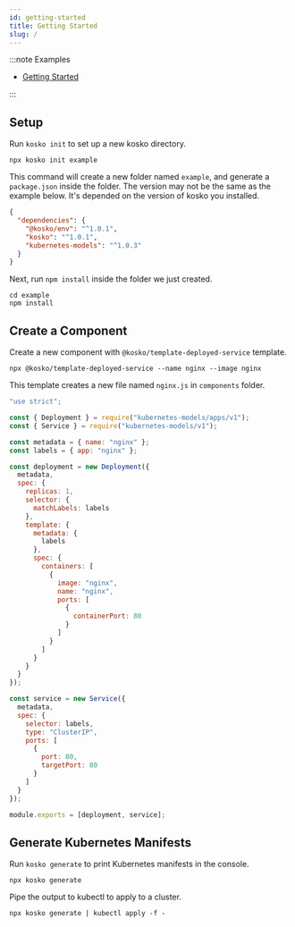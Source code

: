 ```yaml
---
id: getting-started
title: Getting Started
slug: /
---
```


:::note Examples

- [Getting Started](https://github.com/tommy351/kosko/tree/master/examples/getting-started)

:::

## Setup

Run `kosko init` to set up a new kosko directory.

```shell
npx kosko init example
```

This command will create a new folder named `example`, and generate a `package.json` inside the folder. The version may not be the same as the example below. It's depended on the version of kosko you installed.

```json title="package.json"
{
  "dependencies": {
    "@kosko/env": "^1.0.1",
    "kosko": "^1.0.1",
    "kubernetes-models": "^1.0.3"
  }
}
```

Next, run `npm install` inside the folder we just created.

```shell
cd example
npm install
```

## Create a Component

Create a new component with `@kosko/template-deployed-service` template.

```shell
npx @kosko/template-deployed-service --name nginx --image nginx
```

This template creates a new file named `nginx.js` in `components` folder.

```js title="components/nginx.js"
"use strict";

const { Deployment } = require("kubernetes-models/apps/v1");
const { Service } = require("kubernetes-models/v1");

const metadata = { name: "nginx" };
const labels = { app: "nginx" };

const deployment = new Deployment({
  metadata,
  spec: {
    replicas: 1,
    selector: {
      matchLabels: labels
    },
    template: {
      metadata: {
        labels
      },
      spec: {
        containers: [
          {
            image: "nginx",
            name: "nginx",
            ports: [
              {
                containerPort: 80
              }
            ]
          }
        ]
      }
    }
  }
});

const service = new Service({
  metadata,
  spec: {
    selector: labels,
    type: "ClusterIP",
    ports: [
      {
        port: 80,
        targetPort: 80
      }
    ]
  }
});

module.exports = [deployment, service];
```

## Generate Kubernetes Manifests

Run `kosko generate` to print Kubernetes manifests in the console.

```shell
npx kosko generate
```

Pipe the output to kubectl to apply to a cluster.

```shell
npx kosko generate | kubectl apply -f -
```
